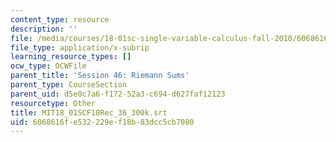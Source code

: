 ```yaml
---
content_type: resource
description: ''
file: /media/courses/18-01sc-single-variable-calculus-fall-2010/6068616fe532229ef18b83dcc5cb7080_MIT18_01SCF10Rec_36_300k.srt
file_type: application/x-subrip
learning_resource_types: []
ocw_type: OCWFile
parent_title: 'Session 46: Riemann Sums'
parent_type: CourseSection
parent_uid: d5e0c7a6-f172-52a3-c694-d627faf12123
resourcetype: Other
title: MIT18_01SCF10Rec_36_300k.srt
uid: 6068616f-e532-229e-f18b-83dcc5cb7080
---
```

